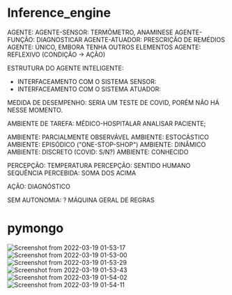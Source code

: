 # Inference_engine

AGENTE:
AGENTE-SENSOR: TERMÔMETRO,  ANAMINESE
AGENTE-FUNÇÃO: DIAGNOSTICAR
AGENTE-ATUADOR: PRESCRIÇÃO DE REMÉDIOS
AGENTE: ÚNICO,  EMBORA TENHA OUTROS ELEMENTOS
AGENTE: REFLEXIVO (CONDIÇÃO -> AÇÃO)


ESTRUTURA DO AGENTE INTELIGENTE: 
- INTERFACEAMENTO COM O SISTEMA SENSOR:
- INTERFACEAMENTO COM O SISTEMA ATUADOR:


MEDIDA DE DESEMPENHO: SERIA UM TESTE DE COVID, PORÉM NÃO HÁ NESSE MOMENTO.	

AMBIENTE DE TAREFA: MÉDICO-HOSPITALAR ANALISAR PACIENTE;

AMBIENTE: PARCIALMENTE OBSERVÁVEL
AMBIENTE: ESTOCÁSTICO
AMBIENTE: EPISÓDICO ("ONE-STOP-SHOP")
AMBIENTE: DINÂMICO
AMBIENTE: DISCRETO (COVID: S/N?)
AMBIENTE: CONHECIDO


PERCEPÇÃO: TEMPERATURA
PERCEPÇÃO: SENTIDO HUMANO
SEQUÊNCIA PERCEBIDA: SOMA DOS ACIMA

AÇÃO: DIAGNÓSTICO

SEM AUTONOMIA: ?
MÁQUINA GERAL DE REGRAS

# pymongo
![Screenshot from 2022-03-19 01-53-17](https://user-images.githubusercontent.com/54047352/159107477-541a148e-dffc-4428-b89d-bef2930cfe5d.png)
![Screenshot from 2022-03-19 01-53-00](https://user-images.githubusercontent.com/54047352/159107478-5b2ecca0-e5c8-456f-abf7-9efd1f56e3c3.png)
![Screenshot from 2022-03-19 01-53-29](https://user-images.githubusercontent.com/54047352/159107480-f5879fb7-86b3-41dc-bb0a-46549f58900f.png)
![Screenshot from 2022-03-19 01-53-43](https://user-images.githubusercontent.com/54047352/159107481-04801bf9-142b-453d-9398-3a763b17459c.png)
![Screenshot from 2022-03-19 01-54-02](https://user-images.githubusercontent.com/54047352/159107484-ebaf336a-b598-4098-9f30-92cf08603d0a.png)
![Screenshot from 2022-03-19 01-54-11](https://user-images.githubusercontent.com/54047352/159107487-660447ba-02c9-4142-9243-72ed438060b6.png)

